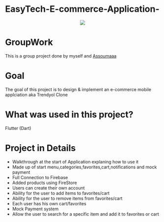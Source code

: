 # EasyTech-E-commerce-Application-

<p align="center">
<img src="https://user-images.githubusercontent.com/94231603/154952818-1e125431-d99b-4db3-83b8-127b69ef14ec.gif" center=true>
</p
  
  
  
  
  
  
  
  
  
  
  
# 
  
# GroupWork
This is a group project done by myself and  [Assoumaaa](https://github.com/assoumaaa)

  
# Goal
The goal of this project is to design & implement an e-commerce mobile applciation aka Trendyol Clone
  
# What was used in this project?
Flutter (Dart)
  
# Project in Details
- Walkthrough at the start of Application explaning how to use it
- Made up of start menu,categories,favorites,cart,notifications and mock payment
- Full Connection to Firebase
- Added products using FireStore
- Users can create their own account 
- Ability for the user to add items to favorites/cart
- Ability for the user to remove items from favorites/cart
- Each user has his own cart/favorites
- Mock Payment system
- Allow the user to search for a specific item and add it to favorites or cart
 

  

  

